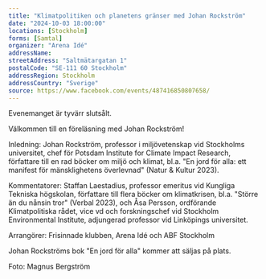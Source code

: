 ```yaml
---
title: "Klimatpolitiken och planetens gränser med Johan Rockström"
date: "2024-10-03 18:00:00"
locations: [Stockholm]
forms: [Samtal]
organizer: "Arena Idé"
addressName: 
streetAddress: "Saltmätargatan 1"
postalCode: "SE-111 60 Stockholm"
addressRegion: Stockholm
addressCountry: "Sverige"
source: https://www.facebook.com/events/487416850807658/
---
```

Evenemanget är tyvärr slutsålt.

Välkommen till en föreläsning med Johan Rockström!

Inledning: Johan Rockström, professor i miljövetenskap vid Stockholms universitet, chef för Potsdam Institute for Climate Impact Research, författare till en rad böcker om miljö och klimat, bl.a. "En jord för alla: ett manifest för mänsklighetens överlevnad" (Natur & Kultur 2023).

Kommentatorer: Staffan Laestadius, professor emeritus vid Kungliga Tekniska högskolan, författare till flera böcker om klimatkrisen, bl.a. "Större än du nånsin tror" (Verbal 2023), och Åsa Persson, ordförande Klimatpolitiska rådet, vice vd och forskningschef vid Stockholm Environmental Institute, adjungerad professor vid Linköpings universitet.

Arrangörer: Frisinnade klubben, Arena Idé och ABF Stockholm

Johan Rockströms bok "En jord för alla" kommer att säljas på plats.

Foto: Magnus Bergström
